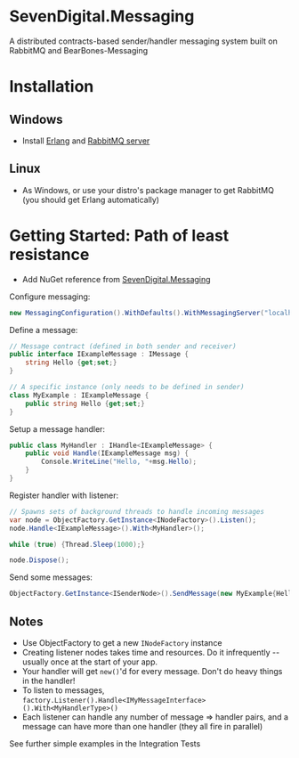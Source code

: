 SevenDigital.Messaging
======================
A distributed contracts-based sender/handler messaging system built on RabbitMQ and BearBones-Messaging

Installation
============
Windows
-------
* Install [Erlang](http://www.erlang.org/download.html) and [RabbitMQ server](http://www.rabbitmq.com/download.html)

Linux
-----
* As Windows, or use your distro's package manager to get RabbitMQ (you should get Erlang automatically)

Getting Started: Path of least resistance
=========================================
* Add NuGet reference from [SevenDigital.Messaging](https://nuget.org/packages/SevenDigital.Messaging)

Configure messaging:
```csharp
new MessagingConfiguration().WithDefaults().WithMessagingServer("localhost");
```

Define a message:
```csharp
// Message contract (defined in both sender and receiver)
public interface IExampleMessage : IMessage {
	string Hello {get;set;}
}

// A specific instance (only needs to be defined in sender)
class MyExample : IExampleMessage {
	public string Hello {get;set;}
}
```

Setup a message handler:
```csharp
public class MyHandler : IHandle<IExampleMessage> {
	public void Handle(IExampleMessage msg) {
		Console.WriteLine("Hello, "+msg.Hello);
	}
}
```

Register handler with listener:
```csharp
// Spawns sets of background threads to handle incoming messages
var node = ObjectFactory.GetInstance<INodeFactory>().Listen();
node.Handle<IExampleMessage>().With<MyHandler>();

while (true) {Thread.Sleep(1000);}

node.Dispose();
```

Send some messages:
```csharp
ObjectFactory.GetInstance<ISenderNode>().SendMessage(new MyExample{Hello = "World"});
```

Notes
-----
* Use ObjectFactory to get a new `INodeFactory` instance
* Creating listener nodes takes time and resources. Do it infrequently -- usually once at the start of your app.
* Your handler will get `new()`'d for every message. Don't do heavy things in the handler!
* To listen to messages, `factory.Listener().Handle<IMyMessageInterface>().With<MyHandlerType>()`
* Each listener can handle any number of message => handler pairs, and a message can have more than one handler (they all fire in parallel)

See further simple examples in the Integration Tests
